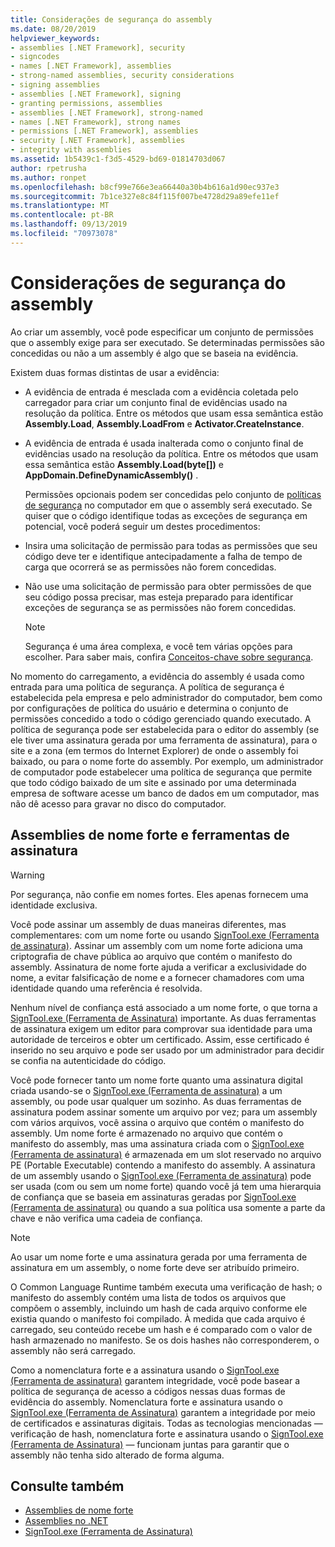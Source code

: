 ```yaml
---
title: Considerações de segurança do assembly
ms.date: 08/20/2019
helpviewer_keywords:
- assemblies [.NET Framework], security
- signcodes
- names [.NET Framework], assemblies
- strong-named assemblies, security considerations
- signing assemblies
- assemblies [.NET Framework], signing
- granting permissions, assemblies
- assemblies [.NET Framework], strong-named
- names [.NET Framework], strong names
- permissions [.NET Framework], assemblies
- security [.NET Framework], assemblies
- integrity with assemblies
ms.assetid: 1b5439c1-f3d5-4529-bd69-01814703d067
author: rpetrusha
ms.author: ronpet
ms.openlocfilehash: b8cf99e766e3ea66440a30b4b616a1d90ec937e3
ms.sourcegitcommit: 7b1ce327e8c84f115f007be4728d29a89efe11ef
ms.translationtype: MT
ms.contentlocale: pt-BR
ms.lasthandoff: 09/13/2019
ms.locfileid: "70973078"
---
```

# <a name="assembly-security-considerations"></a>Considerações de segurança do assembly
<a name="top"></a> Ao criar um assembly, você pode especificar um conjunto de permissões que o assembly exige para ser executado. Se determinadas permissões são concedidas ou não a um assembly é algo que se baseia na evidência.  
  
 Existem duas formas distintas de usar a evidência:  
  
- A evidência de entrada é mesclada com a evidência coletada pelo carregador para criar um conjunto final de evidências usado na resolução da política. Entre os métodos que usam essa semântica estão **Assembly.Load**, **Assembly.LoadFrom** e **Activator.CreateInstance**.  
  
- A evidência de entrada é usada inalterada como o conjunto final de evidências usado na resolução da política. Entre os métodos que usam essa semântica estão **Assembly.Load(byte[])** e **AppDomain.DefineDynamicAssembly()** .  
  
  Permissões opcionais podem ser concedidas pelo conjunto de [políticas de segurança](../../framework/misc/code-access-security-basics.md) no computador em que o assembly será executado. Se quiser que o código identifique todas as exceções de segurança em potencial, você poderá seguir um destes procedimentos:  
  
- Insira uma solicitação de permissão para todas as permissões que seu código deve ter e identifique antecipadamente a falha de tempo de carga que ocorrerá se as permissões não forem concedidas.  
  
- Não use uma solicitação de permissão para obter permissões de que seu código possa precisar, mas esteja preparado para identificar exceções de segurança se as permissões não forem concedidas.  
  
  > [!NOTE]
  > Segurança é uma área complexa, e você tem várias opções para escolher. Para saber mais, confira [Conceitos-chave sobre segurança](../../standard/security/key-security-concepts.md).  
  
 No momento do carregamento, a evidência do assembly é usada como entrada para uma política de segurança. A política de segurança é estabelecida pela empresa e pelo administrador do computador, bem como por configurações de política do usuário e determina o conjunto de permissões concedido a todo o código gerenciado quando executado. A política de segurança pode ser estabelecida para o editor do assembly (se ele tiver uma assinatura gerada por uma ferramenta de assinatura), para o site e a zona (em termos do Internet Explorer) de onde o assembly foi baixado, ou para o nome forte do assembly. Por exemplo, um administrador de computador pode estabelecer uma política de segurança que permite que todo código baixado de um site e assinado por uma determinada empresa de software acesse um banco de dados em um computador, mas não dê acesso para gravar no disco do computador.  
  
## <a name="strong-named-assemblies-and-signing-tools"></a>Assemblies de nome forte e ferramentas de assinatura  

 > [!WARNING]
 > Por segurança, não confie em nomes fortes. Eles apenas fornecem uma identidade exclusiva.

 Você pode assinar um assembly de duas maneiras diferentes, mas complementares: com um nome forte ou usando [SignTool.exe (Ferramenta de assinatura)](../../framework/tools/signtool-exe.md). Assinar um assembly com um nome forte adiciona uma criptografia de chave pública ao arquivo que contém o manifesto do assembly. Assinatura de nome forte ajuda a verificar a exclusividade do nome, a evitar falsificação de nome e a fornecer chamadores com uma identidade quando uma referência é resolvida.  
  
 Nenhum nível de confiança está associado a um nome forte, o que torna a [SignTool.exe (Ferramenta de Assinatura)](../../framework/tools/signtool-exe.md) importante. As duas ferramentas de assinatura exigem um editor para comprovar sua identidade para uma autoridade de terceiros e obter um certificado. Assim, esse certificado é inserido no seu arquivo e pode ser usado por um administrador para decidir se confia na autenticidade do código.  
  
 Você pode fornecer tanto um nome forte quanto uma assinatura digital criada usando-se o [SignTool.exe (Ferramenta de assinatura)](../../framework/tools/signtool-exe.md) a um assembly, ou pode usar qualquer um sozinho. As duas ferramentas de assinatura podem assinar somente um arquivo por vez; para um assembly com vários arquivos, você assina o arquivo que contém o manifesto do assembly. Um nome forte é armazenado no arquivo que contém o manifesto do assembly, mas uma assinatura criada com o [SignTool.exe (Ferramenta de assinatura)](../../framework/tools/signtool-exe.md) é armazenada em um slot reservado no arquivo PE (Portable Executable) contendo a manifesto do assembly. A assinatura de um assembly usando o [SignTool.exe (Ferramenta de assinatura)](../../framework/tools/signtool-exe.md) pode ser usada (com ou sem um nome forte) quando você já tem uma hierarquia de confiança que se baseia em assinaturas geradas por [SignTool.exe (Ferramenta de assinatura)](../../framework/tools/signtool-exe.md) ou quando a sua política usa somente a parte da chave e não verifica uma cadeia de confiança.  
  
> [!NOTE]
> Ao usar um nome forte e uma assinatura gerada por uma ferramenta de assinatura em um assembly, o nome forte deve ser atribuído primeiro.  
  
 O Common Language Runtime também executa uma verificação de hash; o manifesto do assembly contém uma lista de todos os arquivos que compõem o assembly, incluindo um hash de cada arquivo conforme ele existia quando o manifesto foi compilado. À medida que cada arquivo é carregado, seu conteúdo recebe um hash e é comparado com o valor de hash armazenado no manifesto. Se os dois hashes não corresponderem, o assembly não será carregado.  
  
 Como a nomenclatura forte e a assinatura usando o [SignTool.exe (Ferramenta de assinatura)](../../framework/tools/signtool-exe.md) garantem integridade, você pode basear a política de segurança de acesso a códigos nessas duas formas de evidência do assembly. Nomenclatura forte e assinatura usando o [SignTool.exe (Ferramenta de Assinatura)](../../framework/tools/signtool-exe.md) garantem a integridade por meio de certificados e assinaturas digitais. Todas as tecnologias mencionadas — verificação de hash, nomenclatura forte e assinatura usando o [SignTool.exe (Ferramenta de Assinatura)](../../framework/tools/signtool-exe.md) — funcionam juntas para garantir que o assembly não tenha sido alterado de forma alguma.  
  
## <a name="see-also"></a>Consulte também

- [Assemblies de nome forte](strong-named.md)
- [Assemblies no .NET](index.md)
- [SignTool.exe (Ferramenta de Assinatura)](../../framework/tools/signtool-exe.md)
